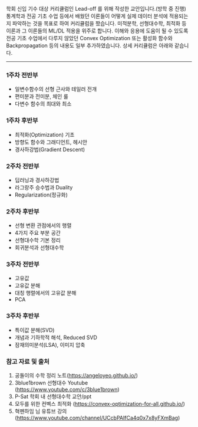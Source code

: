 학회 신입 기수 대상 커리큘럼인 Lead-off 를 위해 작성한 교안입니다.(방학 중 진행)   
통계학과 전공 기초 수업 등에서 배웠던 이론들이 어떻게 실제 데이터 분석에 적용되는지 파악하는 것을 목표로 하여 커리큘럼을 짰습니다.
미적분학, 선형대수학, 최적화 등 이론과 그 이론들의 ML/DL 적용을 위주로 합니다. 이해와 응용에 도움이 될 수 있도록 전공 기초 수업에서 다루지 않았던 Convex Optimization 또는 활성화 함수와 Backpropagation 등의 내용도 일부 추가하였습니다. 상세 커리큘럼은 아래와 같습니다.

------------------------------------------------------------
### 1주차 전반부    
- 일변수함수의 선형 근사와 테일러 전개       
- 편미분과 전미분, 체인 룰      
- 다변수 함수의 최대와 최소     

### 1주차 후반부   
- 최적화(Optimization) 기초   
- 방향도 함수와 그래디언트, 헤시안   
- 경사하강법(Gradient Descent)   

### 2주차 전반부     
- 딥러닝과 경사하강법   
- 라그랑주 승수법과 Duality   
- Regularization(정규화)   

### 2주차 후반부   
- 선형 변환 관점에서의 행렬
- 4가지 주요 부분 공간
- 선형대수학 기본 정리
- 회귀분석과 선형대수학
  
### 3주차 전반부
- 고유값   
- 고유값 분해
- 대칭 행렬에서의 고유값 분해
- PCA 

### 3주차 후반부    
- 특이값 분해(SVD)
- 개념과 기하학적 해석, Reduced SVD
- 잠재의미분석(LSA), 이미지 압축


### 참고 자료 및 출처
1. 공돌이의 수학 정리 노트(https://angeloyeo.github.io/)
2. 3blue1brown 선형대수 Youtube (https://www.youtube.com/c/3blue1brown)
3. P-Sat 학회 내 선형대수학 교안/ppt
4. 모두를 위한 컨벡스 최적화 (https://convex-optimization-for-all.github.io/)
5. 혁펜하임 님 유튜브 강의(https://www.youtube.com/channel/UCcbPAIfCa4q0x7x8yFXmBag)

